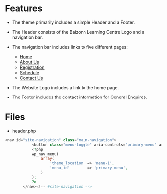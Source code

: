 # Features
- The theme primarily includes a simple Header and a Footer.
- The Header consists of the Baizonn Learning Centre Logo and a navigation bar.
- The navigation bar includes links to five different pages:

  - [Home](https://cp3402-team-a.com/) 
  - [About Us](https://cp3402-team-a.com/about-us-2/)  
  - [Registration](https://cp3402-team-a.com/registration/)
  - [Schedule](https://cp3402-team-a.com/schedule/)
  - [Contact Us](https://cp3402-team-a.com/contact-us/)

- The Website Logo includes a link to the home page.
- The Footer includes the contact information for General Enquires.

# Files
- header.php
```php
<nav id="site-navigation" class="main-navigation">
			<button class="menu-toggle" aria-controls="primary-menu" aria-expanded="false"><?php esc_html_e( 'Primary Menu', 'baizonn' ); ?></button>
			<?php
			wp_nav_menu(
				array(
					'theme_location' => 'menu-1',
					'menu_id'        => 'primary-menu',
				)
			);
			?>
		</nav><!-- #site-navigation -->
```
